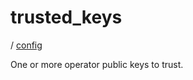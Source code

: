# trusted_keys

/ [config](reference/server-config/index.md) 

One or more operator public keys to trust.

